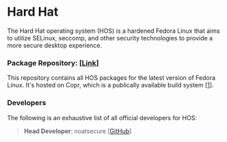 # Hard Hat
The Hard Hat operating system (HOS) is a hardened Fedora Linux that aims to utilize SELinux, seccomp, and other security technologies to provide a more secure desktop experience.

### Package Repository: [[Link](https://copr.fedorainfracloud.org/coprs/hardhatos/)]
This repository contains all HOS packages for the latest version of Fedora Linux. It's hosted on Copr, which is a publically available build system [[1](https://docs.pagure.org/copr.copr/user_documentation.html#what-is-the-purpose-of-copr)].

### Developers
The following is an exhaustive list of all official developers for HOS:

>**Head Developer**: noatsecure [[GitHub](https://github.com/noatsecure)]
